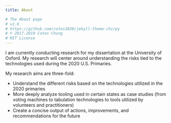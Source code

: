 ```yaml
---
title: About

# The About page
# v2.0
# https://github.com/cotes2020/jekyll-theme-chirpy
# © 2017-2019 Cotes Chung
# MIT License
---
```


I am currently conducting research for my dissertation at the University of Oxford. My research will center around understanding the risks tied to the technologies used during the 2020 U.S. Primaries.

My research aims are three-fold:
* Understand the different risks based on the technologies utilized in the 2020 primaries
* More deeply analyze tooling used in certain states as case studies (from voting machines to tabulation technologies to tools utilized by volunteers and practitioners)
* Create a concise output of actions, improvements, and recommendations for the future
